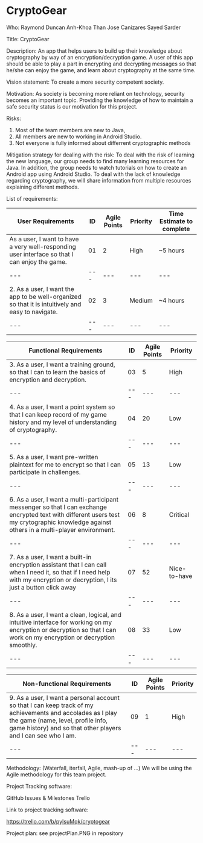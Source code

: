 # CryptoGear

Who:
Raymond Duncan
Anh-Khoa Than
Jose Canizares
Sayed Sarder

Title:
CryptoGear

Description: 
An app that helps users to build up their knowledge about cryptography by way of an encryption/decryption game. A user of this app should be able to play a part in encrypting and decrypting messages so that he/she can enjoy the game, and learn about cryptography at the same time.

Vision statement: 
To create a more security competent society.

Motivation: 
As society is becoming more reliant on technology, security becomes an important topic. Providing the knowledge of how to maintain a safe security status is our motivation for this project. 

Risks:
1) Most of the team members are new to Java,
2) All members are new to working in Android Studio.
3) Not everyone is fully informed about differrent cryptographic methods

Mitigation strategy for dealing with the risk:
To deal with the risk of learning the new language, our group needs to find many learning resources for Java. In addition, the group needs to watch tutorials on how to create an Android app using Android Studio. To deal with the lack of knowledge regarding cryptography, we will share information from multiple resources explaining different methods.

List of requirements: 


| User Requirements   | ID | Agile Points | Priority | Time Estimate to complete |
|---|---|---|---|---|
|  As a user, I want to have a very well-responding user interface so that I can enjoy the game. | 01 |  2 | High | ~5 hours
|---|---|---|---|---|
|  2. As a user, I want the app to be well-organized so that it is intuitively and easy to navigate.  | 02  | 3 | Medium| ~4 hours
|---|---|---|---|---|



| Functional Requirements   | ID | Agile Points | Priority | 
|---|---|---|---|
|  3. As a user, I want a training ground, so that I can to learn the basics of encryption and decryption. | 03  | 5 | High |  ~5 hours
|---|---|---|---|
|  4. As a user, I want a point system so that I can keep record of my game history and my level of understanding of cryptography.  | 04 | 20 |	Low | ~8 hours
|---|---|---|---|
|  5. As a user, I want pre-written plaintext for me to encrypt so that I can participate in challenges. | 05  | 13 | Low | ~3 hours
|---|---|---|---|
|  6. As a user, I want a multi-participant messenger so that I can exchange encrypted text with different users test my crytographic knowledge against others in a multi-player environment. | 06 | 8 | Critical | ~7-8 hours
|---|---|---|---|
|  7. As a user, I want a built-in encryption assistant that I can call when I need it, so that if I need help with my encryption or decryption, I its just a button click away | 07 |	52  | Nice-to-have| ~6 hours
|---|---|---|---|
|  8. As a user, I want a clean, logical, and intuitive interface for working on my encryption or decryption so that I can work on my encryption or decryption smoothly. | 08 | 33 | Low |  ~4 hours
|---|---|---|---|



| Non-functional Requirements   |ID | Agile Points | Priority | 
|---|---|---|---|
|  9. As a user, I want a personal account so that I can keep track of my achievements and accolades as I play the game (name, level, profile info, game history) and so that other players and I can see who I am. | 09  |  1 |	High |
|---|---|---|---|


Methodology: (Waterfall, iterfall, Agile, mash-up of …)
We will be using the Agile methodology for this team project.

Project Tracking software:

GitHub Issues & Milestones
Trello

Link to project tracking software: 

https://trello.com/b/pyIsuMqk/cryptogear

Project plan: 
see projectPlan.PNG in repository
